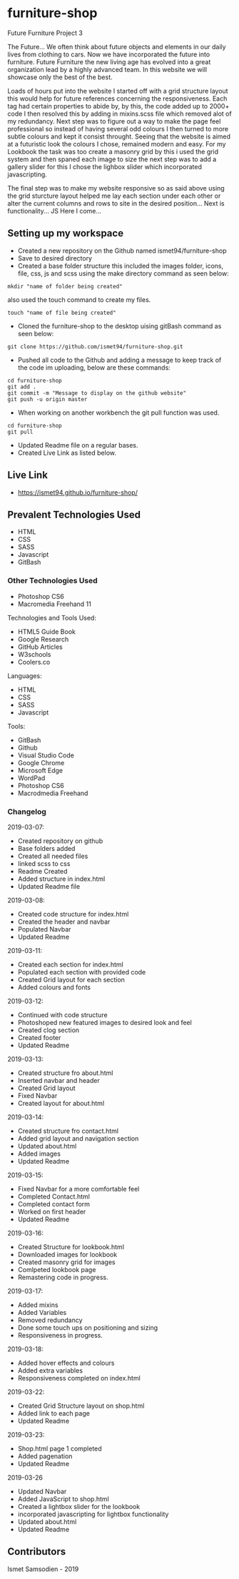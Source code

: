 # furniture-shop
Future Furniture Project 3

The Future... We often think about future objects and elements in our daily lives from clothing to cars. Now we have incorporated the future into furniture. Future Furniture the new living age has evolved into a great organization lead by a highly advanced team. In this website we will showcase only the best of the best.

Loads of hours put into the website I started off with a grid structure layout this would help for future references concerning the responsiveness. Each tag had certain properties to abide by, by this, the code added up to 2000+ code I then resolved this by adding in mixins.scss file which removed alot of my redundancy. 
Next step was to figure out a way to make the page feel professional so instead of having several odd colours I then turned to more subtle colours and kept it consist throught. Seeing that the website is aimed at a futuristic look the colours I chose, remained modern and easy.
For my Lookbook the task was too create a masonry grid by this i used the grid system and then spaned each image to size the next step was to add a gallery slider for this I chose the lighbox slider which incorporated javascripting.

The final step was to make my website responsive so as said above using the grid sturcture layout helped me lay each section under each other or alter the current columns and rows to site in the desired position... Next is functionality... JS Here I come...

## Setting up my workspace

- Created a new repository on the Github named ismet94/furniture-shop
- Save to desired directory
- Created a base folder structure this included the images folder, icons, file, css, js and scss using the make directory command as seen below:
```
mkdir "name of folder being created"
```
also used the touch command to create my files.
```
touch "name of file being created"
```
- Cloned the furniture-shop to the desktop uising gitBash command as seen below:
```
git clone https://github.com/ismet94/furniture-shop.git

```
- Pushed all code to the Github and adding a message to keep track of the code im uploading, below are these commands:
```
cd furniture-shop
git add .
git commit -m "Message to display on the github website"
git push -u origin master

```
- When working on another workbench the git pull function was used.
```
cd furniture-shop
git pull

```
- Updated Readme file on a regular bases.
- Created Live Link as listed below.


## Live Link

- https://ismet94.github.io/furniture-shop/

## Prevalent Technologies Used

- HTML
- CSS
- SASS
- Javascript
- GitBash

### Other Technologies Used

- Photoshop CS6
- Macromedia Freehand 11
 

Technologies and Tools Used:

- HTML5 Guide Book
- Google Research
- GitHub Articles
- W3schools
- Coolers.co

Languages:

- HTML
- CSS
- SASS
- Javascript


Tools:

- GitBash
- Github
- Visual Studio Code
- Google Chrome
- Microsoft Edge
- WordPad
- Photoshop CS6
- Macrodmedia Freehand

### Changelog

2019-03-07:
- Created repository on github
- Base folders added
- Created all needed files
- linked scss to css
- Readme Created 
- Added structure in index.html
- Updated Readme file

2019-03-08:
- Created code structure for index.html
- Created the header and navbar
- Populated Navbar
- Updated Readme

2019-03-11:
- Created each section for index.html
- Populated each section with provided code
- Created Grid layout for each section
- Added colours and fonts

2019-03-12:
- Continued with code structure
- Photoshoped new featured images to desired look and feel
- Created clog section
- Created footer
- Updated Readme

2019-03-13:
- Created structure fro about.html
- Inserted navbar and header
- Created Grid layout 
- Fixed Navbar
- Created layout for about.html

2019-03-14:
- Created structure fro contact.html
- Added grid layout and navigation section
- Updated about.html
- Added images
- Updated Readme

2019-03-15:
- Fixed Navbar for a more comfortable feel
- Completed Contact.html
- Completed contact form
- Worked on first header
- Updated Readme

2019-03-16:
- Created Structure for lookbook.html
- Downloaded images for lookbook
- Created masonry grid for images
- Comlpeted lookbook page
- Remastering code in progress.

2019-03-17:
- Added mixins
- Added Variables
- Removed redundancy
- Done some touch ups on positioning and sizing
- Responsiveness in progress.

2019-03-18:
- Added hover effects and colours
- Added extra variables
- Responsiveness completed on index.html

2019-03-22:
- Created Grid Structure layout on shop.html
- Added link to each page
- Updated Readme

2019-03-23:
- Shop.html page 1 completed
- Added pagenation
- Updated Readme

2019-03-26
- Updated Navbar
- Added JavaScript to shop.html
- Created a lightbox slider for the lookbook
- incorporated javascripting for lightbox functionality
- Updated about.html
- Updated Readme

## Contributors

Ismet Samsodien - 2019






